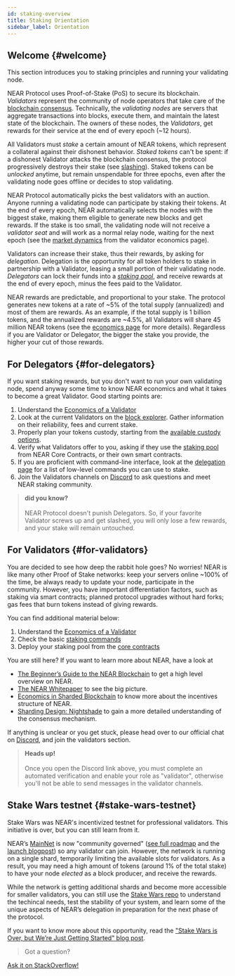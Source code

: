 ```yaml
---
id: staking-overview
title: Staking Orientation
sidebar_label: Orientation
---
```


## Welcome {#welcome}

This section introduces you to staking principles and running your validating node.

NEAR Protocol uses Proof-of-Stake (PoS) to secure its blockchain. _Validators_ represent the community of node operators that take care of the [blockchain consensus](/docs/roles/integrator/faq#which-consensus-algorithm-does-near-use). Technically, the _validating nodes_ are servers that aggregate transactions into blocks, execute them, and maintain the latest state of the blockchain. The owners of these nodes, the _Validators_, get rewards for their service at the end of every epoch (\~12 hours).

All Validators must _stake_ a certain amount of NEAR tokens, which represent a collateral against their dishonest behavior. _Staked tokens_ can't be spent: if a dishonest Validator attacks the blockchain consensus, the protocol progressively destroys their stake (see [slashing](/docs/validator/staking-faq#what-is-a-slashing-behavior)).
Staked tokens can be _unlocked_ anytime, but remain unspendable for three epochs, even after the validating node goes offline or decides to stop validating.

NEAR Protocol automatically picks the best validators with an auction. Anyone running a validating node can participate by staking their tokens. At the end of every epoch, NEAR automatically selects the nodes with the biggest stake, making them eligible to generate new blocks and get rewards. If the stake is too small, the validating node will not receive a _validator seat_ and will work as a normal relay node, waiting for the next epoch (see the [market dynamics](/docs/validator/economics#understand-market-dynamics) from the validator economics page).

Validators can increase their stake, thus their rewards, by asking for _delegation_. Delegation is the opportunity for all token holders to stake in partnership with a Validator, leasing a small portion of their validating node. _Delegators_ can lock their funds into a [_staking pool_](https://github.com/near/core-contracts), and receive rewards at the end of every epoch, minus the fees paid to the Validator.

NEAR rewards are predictable, and proportional to your stake. The protocol generates new tokens at a rate of \~5% of the total supply (annualized) and most of them are rewards. As an example, if the total supply is 1 billion tokens, and the annualized rewards are \~4.5%, all Validators will share 45 million NEAR tokens (see the [economics page](/docs/validator/economics) for more details). Regardless if you are Validator or Delegator, the bigger the stake you provide, the higher your cut of those rewards.


## For Delegators {#for-delegators}
If you want staking rewards, but you don't want to run your own validating node, spend anyway some time to know NEAR economics and what it takes to become a great Validator. Good starting points are:

1. Understand the [Economics of a Validator](/docs/validator/economics)
2. Look at the current Validators on the [block explorer](https://explorer.near.org/nodes/validators). Gather information on their reliability, fees and current stake.
4. Properly plan your tokens custody, starting from the [available custody options](/docs/tokens/token-custody).
5. Verify what Validators offer to you, asking if they use the [staking pool](https://github.com/near/core-contracts) from NEAR Core Contracts, or their own smart contracts.
6. If you are proficient with command-line interface, look at the [delegation page](/docs/validator/delegation) for a list of low-level commands you can use to stake.
7. Join the Validators channels on [Discord](https://near.chat) to ask questions and meet NEAR staking community.

<blockquote class="info">
    <strong>did you know?</strong><br /><br />
    NEAR Protocol doesn't punish Delegators. So, if your favorite Validator screws up and get slashed, you will only lose a few rewards, and your stake will remain untouched.
</blockquote>


## For Validators {#for-validators}
You are decided to see how deep the rabbit hole goes? No worries!
NEAR is like many other Proof of Stake networks: keep your servers online \~100% of the time, be always ready to update your node, participate in the community.
However, you have important differentiation factors, such as staking via smart contracts; planned protocol upgrades without hard forks; gas fees that burn tokens instead of giving rewards.

You can find additional material below:

1. Understand the [Economics of a Validator](/docs/validator/economics)
2. Check the basic [staking commands](/docs/validator/staking)
3. Deploy your staking pool from the [core contracts](https://github.com/near/core-contracts)


You are still here? If you want to learn more about NEAR, have a look at
* [The Beginner’s Guide to the NEAR Blockchain](https://near.org/blog/the-beginners-guide-to-the-near-blockchain/) to get a high level overview on NEAR.
* [The NEAR Whitepaper](https://near.org/papers/the-official-near-white-paper) to see the big picture.
* [Economics in Sharded Blockchain](https://near.org/papers/economics-in-sharded-blockchain/) to know more about the incentives structure of NEAR.
* [Sharding Design: Nightshade](https://near.org/papers/nightshade) to gain a more detailed understanding of the consensus mechanism.

If anything is unclear or you get stuck, please head over to our official chat on [Discord](https://near.chat), and join the validators section. 

<blockquote class="warning">
	<strong>Heads up!</strong><br /><br />
	Once you open the Discord link above, you must complete an automated verification and enable your role as "validator", otherwise you'll not be able to send messages in the validator channels.
</blockquote>


## Stake Wars testnet {#stake-wars-testnet}

Stake Wars was NEAR's incentivized testnet for professional validators. This initiative is over, but you can still learn from it.

NEAR’s [MainNet](https://explorer.near.org/) is now "community governed" ([see full roadmap](https://near.org/blog/mainnet-roadmap/) and the [launch blogpost](https://near.org/blog/near-mainnet-phase-2-unrestricted-decentralized/)) so any validator can join. However, the network is running on a single shard, temporarily limiting the available slots for validators. As a result, you may need a high amount of tokens (around 1% of the total stake) to have your node _elected_ as a block producer, and receive the rewards.

While the network is getting additional shards and become more accessible for smaller validators, you can still use the [Stake Wars repo](https://github.com/nearprotocol/stakewars) to understand the techincal needs, test the stability of your system, and learn some of the unique aspects of NEAR’s delegation in preparation for the next phase of the protocol.

If you want to know more about this opportunity, read the ["Stake Wars is Over, but We’re Just Getting Started" blog post](https://near.org/blog/stake-wars-is-over-but-were-just-getting-started/).

>Got a question?
<a href="https://stackoverflow.com/questions/tagged/nearprotocol">
  <h8>Ask it on StackOverflow!</h8></a>
